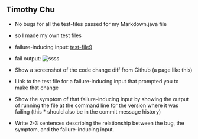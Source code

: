 ## Timothy Chu
* No bugs for all the test-files passed for my Markdown.java file
* so I made my own test files

* failure-inducing input: [test-file9](https://raw.githubusercontent.com/timothychu99/markdown-parse/main/test-file9.md)
* fail output: ![ssss](9fail.png)


* Show a screenshot of the code change diff from Github (a page like this)
* Link to the test file for a failure-inducing input that prompted you to make that change
* Show the symptom of that failure-inducing input by showing the output of running the file at the command line for the version where it was failing (this * should also be in the commit message history)
* Write 2-3 sentences describing the relationship between the bug, the symptom, and the failure-inducing input.

